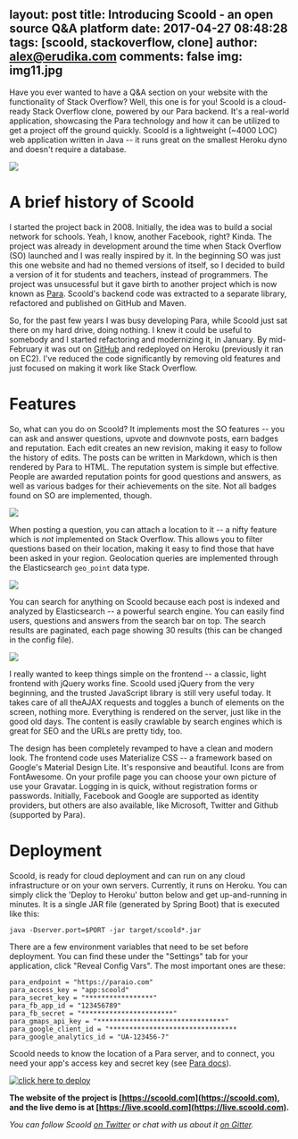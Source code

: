 layout: post
title: Introducing Scoold - an open source Q&A platform
date: 2017-04-27 08:48:28
tags: [scoold, stackoverflow, clone]
author: alex@erudika.com
comments: false
img: img11.jpg
---

Have you ever wanted to have a Q&A section on your website with the functionality of Stack Overflow? Well, this one is for you! Scoold is a cloud-ready Stack Overflow clone, powered by our Para backend. It's a real-world application, showcasing the Para technology and how it can be utilized to get a project off the ground quickly. Scoold is a lightweight (~4000 LOC) web application written in Java -- it runs great on the smallest Heroku dyno and doesn't require a database. 

<!-- more -->

![](https://erudika.com/assets/img/blogpost_media9.png)

# A brief history of Scoold

I started the project back in 2008. Initially, the idea was to build a social network for schools. Yeah, I know, another Facebook, right? Kinda. The project was already in development around the time when Stack Overflow (SO) launched and I was really inspired by it. In the beginning SO was just this one website and had no themed versions of itself, so I decided to build a version of it for students and teachers, instead of programmers. The project was unsucessful but it gave birth to another project which is now known as [Para](https://paraio.org). Scoold's backend code was extracted to a separate library, refactored and published on GitHub and Maven. 

So, for the past few years I was busy developing Para, while Scoold just sat there on my hard drive, doing nothing. I knew it could be useful to somebody and I started refactoring and modernizing it, in January. By mid-February it was out on [GitHub](https://github.com/Erudika/scoold) and redeployed on Heroku (previously it ran on EC2). I've reduced the code significantly by removing old features and just focused on making it work like Stack Overflow. 

# Features

So, what can you do on Scoold? It implements most the SO features -- you can ask and answer questions, upvote and downvote posts, earn badges and reputation. Each edit creates an new revision, making it easy to follow the history of edits. The posts can be written in Markdown, which is then rendered by Para to HTML.
The reputation system is simple but effective. People are awarded reputation points for good questions and answers, as well as various badges for their achievements on the site. Not all badges found on SO are implemented, though. 

![](https://erudika.com/assets/img/scoold.png)

When posting a question, you can attach a location to it -- a nifty feature which is *not* implemented on Stack Overflow. This allows you to filter questions based on their location, making it easy to find those that have been asked in your region. Geolocation queries are implemented through the Elasticsearch `geo_point` data type. 

![](https://erudika.com/assets/img/scoold1.png)

You can search for anything on Scoold because each post is indexed and analyzed by Elasticsearch -- a powerful search engine. You can easily find users, questions and answers from the search bar on top. The search results are paginated, each page showing 30 results (this can be changed in the config file).

![](https://erudika.com/assets/img/scoold2.png)

I really wanted to keep things simple on the frontend -- a classic, light frontend with jQuery works fine. Scoold used jQuery from the very beginning, and the trusted JavaScript library is still very useful today. It takes care of all theAJAX requests and toggles a bunch of elements on the screen, nothing more. Everything is rendered on the server, just like in the good old days. The content is easily crawlable by search engines which is great for SEO and the URLs are pretty tidy, too.

The design has been completely revamped to have a clean and modern look. The frontend code uses Materialize CSS -- a framework based on Google's Material Design Lite. It's responsive and beautiful. Icons are from FontAwesome. On your profile page you can choose your own picture of use your Gravatar. Logging in is quick, without registration forms or passwords. Initially, Facebook and Google are supported as identity providers, but others are also available, like Microsoft, Twitter and Github (supported by Para). 

# Deployment

Scoold, is ready for cloud deployment and can run on any cloud infrastructure or on your own servers. Currently, it runs on Heroku. You can simply click the 'Deploy to Heroku' button below and get up-and-running in minutes. It is a single JAR file (generated by Spring Boot) that is executed like this:

```
java -Dserver.port=$PORT -jar target/scoold*.jar
```
There are a few environment variables that need to be set before deployment. You can find these under the "Settings" tab for your application, click "Reveal Config Vars".
The most important ones are these:

```
para_endpoint = "https://paraio.com"
para_access_key = "app:scoold"
para_secret_key = "*****************"
para_fb_app_id = "123456789"
para_fb_secret = "***********************"
para_gmaps_api_key = "********************************"
para_google_client_id = "********************************
para_google_analytics_id = "UA-123456-7"
```
Scoold needs to know the location of a Para server, and to connect, you need your app's access key and secret key (see [Para docs](https://paraio.org/docs)). 

[![ click here to deploy ](https://www.herokucdn.com/deploy/button.svg)](https://heroku.com/deploy?template=https://github.com/Erudika/scoold)

**The website of the project is [https://scoold.com](https://scoold.com), and the live demo is at [https://live.scoold.com](https://live.scoold.com).**


*You can follow Scoold [on Twitter](https://twitter.com/getscoold) or chat with us about it [on Gitter](https://gitter.im/Erudika/scoold).*